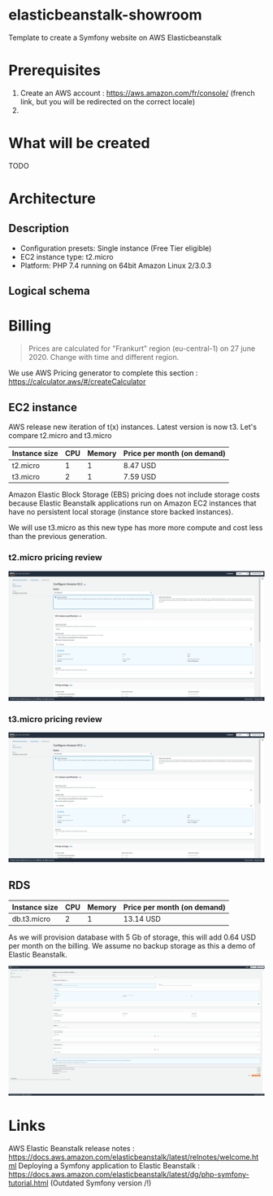 # elasticbeanstalk-showroom
Template to create a Symfony website on AWS Elasticbeanstalk

# Prerequisites
1. Create an AWS account : https://aws.amazon.com/fr/console/ (french link, but you will be redirected on the correct locale)
2. 

# What will be created
TODO

# Architecture
## Description
* Configuration presets: Single instance (Free Tier eligible)
* EC2 instance type: t2.micro
* Platform: PHP 7.4 running on 64bit Amazon Linux 2/3.0.3

## Logical schema


# Billing
> Prices are calculated for "Frankurt" region (eu-central-1) on 27 june 2020. Change with time and different region.

We use AWS Pricing generator to complete this section : https://calculator.aws/#/createCalculator

## EC2 instance
AWS release new iteration of t(x) instances. Latest version is now t3. Let's compare t2.micro and t3.micro

| Instance size | CPU | Memory | Price per month (on demand) |
|---------------|-----|--------|-----------------------------|
| t2.micro      | 1   | 1      | 8.47 USD                    |
| t3.micro      | 2   | 1      | 7.59 USD                    |

Amazon Elastic Block Storage (EBS) pricing does not include storage costs because Elastic Beanstalk applications run on Amazon EC2 instances that have no persistent local storage (instance store backed instances).

We will use t3.micro as this new type has more more compute and cost less than the previous generation.

### t2.micro pricing review
![t2.micro pricing review](docs/pricing/ec2/t2.micro.png)
### t3.micro pricing review
![t3.micro pricing review](docs/pricing/ec2/t3.micro.png)

## RDS
| Instance size    | CPU | Memory | Price per month (on demand) |
|------------------|-----|--------|-----------------------------|
| db.t3.micro      | 2   | 1      | 13.14 USD                   |

As we will provision database with 5 Gb of storage, this will add 0.64 USD per month on the billing. We assume no backup storage as this a demo of Elastic Beanstalk.

![db.t3.micro pricing review](docs/pricing/rds/db.t3.micro.png)

# Links
AWS Elastic Beanstalk release notes : https://docs.aws.amazon.com/elasticbeanstalk/latest/relnotes/welcome.html
Deploying a Symfony application to Elastic Beanstalk : https://docs.aws.amazon.com/elasticbeanstalk/latest/dg/php-symfony-tutorial.html (Outdated Symfony version /!\)